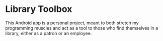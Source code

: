 # Library Toolbox

This Android app is a personal project, meant to both stretch my programming muscles and act as a tool to those who find themselves in a library, either as a patron or an employee.

